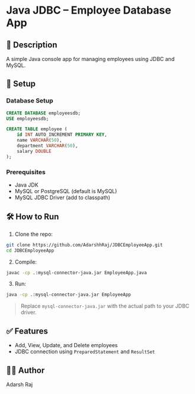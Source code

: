 # Java JDBC – Employee Database App

## 🔧 Description
A simple Java console app for managing employees using JDBC and MySQL.

## 🚀 Setup

### Database Setup

```sql
CREATE DATABASE employeesdb;
USE employeesdb;

CREATE TABLE employee (
    id INT AUTO_INCREMENT PRIMARY KEY,
    name VARCHAR(50),
    department VARCHAR(50),
    salary DOUBLE
);
```

### Prerequisites
- Java JDK
- MySQL or PostgreSQL (default is MySQL)
- MySQL JDBC Driver (add to classpath)

## 🛠 How to Run

1. Clone the repo:
```bash
git clone https://github.com/AdarshhRaj/JDBCEmployeeApp.git
cd JDBCEmployeeApp
```

2. Compile:
```bash
javac -cp .:mysql-connector-java.jar EmployeeApp.java
```

3. Run:
```bash
java -cp .:mysql-connector-java.jar EmployeeApp
```

> Replace `mysql-connector-java.jar` with the actual path to your JDBC driver.

## ✅ Features
- Add, View, Update, and Delete employees
- JDBC connection using `PreparedStatement` and `ResultSet`

## 🧑‍💻 Author
Adarsh Raj

